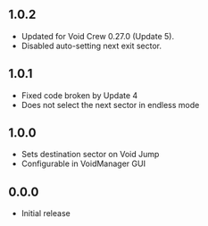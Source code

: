 ## 1.0.2
- Updated for Void Crew 0.27.0 (Update 5).
- Disabled auto-setting next exit sector.

## 1.0.1
- Fixed code broken by Update 4
- Does not select the next sector in endless mode

## 1.0.0
- Sets destination sector on Void Jump
- Configurable in VoidManager GUI

## 0.0.0
- Initial release